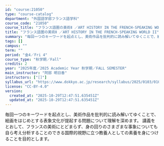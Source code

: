 ```yaml
---
id: "course:21050"
type: "course-catalog"
department: "外国語学部フランス語学科"
course_code: "21050"
course_title: "フランス語圏の美術Ⅱ ／ART HISTORY IN THE FRENCH-SPEAKING WORLD II"
title: "フランス語圏の美術Ⅱ ／ART HISTORY IN THE FRENCH-SPEAKING WORLD II"
summary: "毎回一つのキーワードを起点とし、美術作品を批判的に読み解いてゆくことで、絵画をはじめとする表象文化が提起する問題について理解を深めます。 講義をとおして、フランスの美術にとどまらず、身の回りのさまざまな事象についても自ら考え分析することので…"
tags: []
campus: ""
term: ""
period: "金4／Fri 4"
course_type: "秋学期／Fall"
credits: 2
year: "2025年度／2025 Academic Year 秋学期／FALL SEMESTER"
main_instructor: "阿部 明日香"
instructors: ["[]"]
syllabus_url: "https://www.dokkyo.ac.jp/research/syllabus/2025/0103/0103_21050_ja_JP.html"
license: "CC-BY-4.0"
version:
  created_at: "2025-10-29T12:47:51.635451Z"
  updated_at: "2025-10-29T12:47:51.635451Z"
---
```

毎回一つのキーワードを起点とし、美術作品を批判的に読み解いてゆくことで、絵画をはじめとする表象文化が提起する問題について理解を深めます。 講義をとおして、フランスの美術にとどまらず、身の回りのさまざまな事象についても自ら考え分析することのできる国際的視野に立つ教養人としての素養を身につけることを目的とします。
